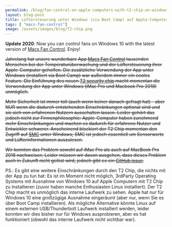 ```yaml
---
permalink: /blog/fan-control-on-apple-computers-with-t2-chip-on-windows-boot-camp
layout: blog-post
title: Lüftersteuerung unter Windows (via Boot Camp) auf Apple-Computern mit T2 Chip
tags: [ "macs-fan-control"]
image: /assets/images/blog/T2-chip.png
---
```


**Update 2020**: Now you can control fans on Windows 10 with the latest version of [Macs Fan Control](/macs-fan-control). Enjoy!

~~Jahrelang hat unsere wunderbare App [Macs Fan Control](/macs-fan-control) tausenden Menschen bei der Temperaturüberwachung und der Lüftersteuerung ihrer Apple-Computer geholfen. Die zusätzliche Verwendung der App unter Windows (installiert via Boot Camp) war außerdem immer ein cooles Feature. Die Einführung des neuen [T2 security chip](https://support.apple.com/en-us/HT208862) macht momentan die Verwendung der App unter Windows (iMac Pro und Macbook Pro 2018) unmöglich.~~

<!--more-->

~~Mehr Sicherheit ist immer toll (auch wenn keiner danach gefragt hat) - aber NUR wenn die dadurch entstehenden Einschränkungen optional sind und sie sich von erfahrenen Nutzern ausschalten lassen. Leider gehört das jedoch nicht zur Firmenphilosophie: Apple-Computer haben zunehmend mehr Einschränkungen und machen es dadurch für erfahrene Nutzer und Entwickler schwerer. Anscheinend blockiert der T2 Chip momentan den Zugriff auf [SMC](https://en.wikipedia.org/wiki/System_Management_Controller) unter Windows; SMC ist jedoch essentiell um Sensorwerte und Lüfterinformationen auszulesen.~~

~~Wir konnten das Problem sowohl auf iMac Pro als auch auf MacBook Pro 2018 nachweisen. Leider müssen wir davon ausgehen, dass dieses Problem auch in Zukunft nicht gelöst wird, jedoch gibt es ein [GitHub issue](https://github.com/crystalidea/macs-fan-control/issues/80).~~

PS.: Es gibt eine weitere Einschränkungen durch den T2 Chip, die nichts mit der App zu tun hat: Es ist im Moment nicht möglich, 3rdParty Operating Systems mit Ausnahme von Windows 10 auf Apple Computern mit T2 Chip zu installieren (zuvor haben manche Enthusiasten Linux installiert). Der T2 Chip macht es unmöglich das interne Laufwerk zu sehen. Apple hat nur für Windows 10 eine großzügige Ausnahme eingeräumt (aber nur, wenn Sie es über Boot Camp installieren). Als mögliche Alternative könnte Linux auf einem externen USB/Thunderbolt Laufwerk installiert werden, leider konnten wir dies bisher nur für Windows ausprobieren, aber es hat funktioniert (obwohl das interne Laufwerk nicht sichtbar war).
